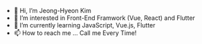 - 👋 Hi, I’m Jeong-Hyeon Kim
- 👀 I’m interested in Front-End Framwork (Vue, React) and Flutter
- 🌱 I’m currently learning JavaScript, Vue.js, Flutter
- 📫 How to reach me ... Call me Every Time!

<!---
codemakim/codemakim is a ✨ special ✨ repository because its `README.md` (this file) appears on your GitHub profile.
You can click the Preview link to take a look at your changes.
--->
